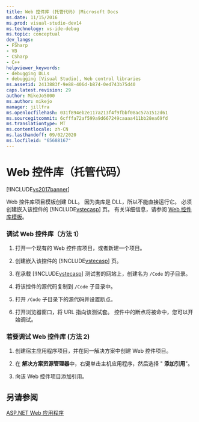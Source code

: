 ```yaml
---
title: Web 控件库 (托管代码) |Microsoft Docs
ms.date: 11/15/2016
ms.prod: visual-studio-dev14
ms.technology: vs-ide-debug
ms.topic: conceptual
dev_langs:
- FSharp
- VB
- CSharp
- C++
helpviewer_keywords:
- debugging DLLs
- debugging [Visual Studio], Web control libraries
ms.assetid: 2413883f-9e88-406d-b874-0ed743b75d40
caps.latest.revision: 29
author: MikeJo5000
ms.author: mikejo
manager: jillfra
ms.openlocfilehash: 031f894eb2e117a213f4f9fbbf08ac57a1512d61
ms.sourcegitcommit: 6cfffa72af599a9d667249caaaa411bb28ea69fd
ms.translationtype: MT
ms.contentlocale: zh-CN
ms.lasthandoff: 09/02/2020
ms.locfileid: "65688167"
---
```

# <a name="web-control-library-managed-code"></a>Web 控件库（托管代码）
[!INCLUDE[vs2017banner](../includes/vs2017banner.md)]

Web 控件库项目模板创建 DLL。 因为类库是 DLL，所以不能直接运行它。 必须创建嵌入该控件的 [!INCLUDE[vstecasp](../includes/vstecasp-md.md)] 页。 有关详细信息，请参阅 [Web 控件库模板](https://msdn.microsoft.com/00666b07-71d2-4ace-a13c-cc130a3ce372)。  
  
### <a name="to-debug-a-web-control-library-method-1"></a>调试 Web 控件库（方法 1）  
  
1. 打开一个现有的 Web 控件库项目，或者新建一个项目。  
  
2. 创建嵌入该控件的 [!INCLUDE[vstecasp](../includes/vstecasp-md.md)] 页。  
  
3. 在承载 [!INCLUDE[vstecasp](../includes/vstecasp-md.md)] 测试套的网站上，创建名为 `/Code` 的子目录。  
  
4. 将该控件的源代码复制到 `/Code` 子目录中。  
  
5. 打开 `/Code` 子目录下的源代码并设置断点。  
  
6. 打开浏览器窗口，将 URL 指向该测试套。 控件中的断点将被命中，您可以开始调试。  
  
### <a name="to-debug-a-web-control-library-method-2"></a>若要调试 Web 控件库 (方法 2)   
  
1. 创建宿主应用程序项目，并在同一解决方案中创建 Web 控件项目。  
  
2. 在 **解决方案资源管理器**中，右键单击主机应用程序，然后选择 " **添加引用**"。  
  
3. 向该 Web 控件项目添加引用。  
  
## <a name="see-also"></a>另请参阅  
 [ASP.NET Web 应用程序](../debugger/debugging-preparation-aspnet-web-applications.md)
